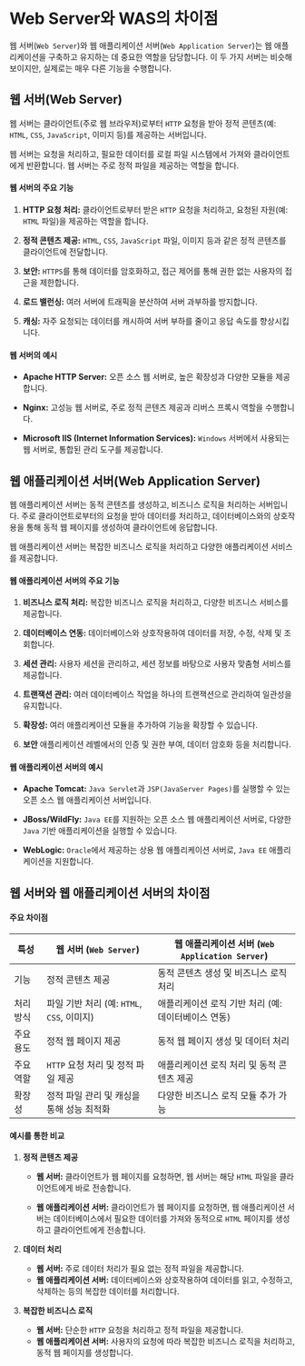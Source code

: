 # Web Server와 WAS의 차이점

웹 서버(`Web Server`)와 웹 애플리케이션 서버(`Web Application Server`)는 웹 애플리케이션을 구축하고 유지하는 데 중요한 역할을 담당합니다. 이 두 가지 서버는 비슷해 보이지만, 실제로는 매우 다른 기능을 수행합니다.

## 웹 서버(Web Server)

웹 서버는 클라이언트(주로 웹 브라우저)로부터 `HTTP` 요청을 받아 정적 콘텐츠(예: `HTML`, `CSS`, `JavaScript`, 이미지 등)를 제공하는 서버입니다.

웹 서버는 요청을 처리하고, 필요한 데이터를 로컬 파일 시스템에서 가져와 클라이언트에게 반환합니다. 웹 서버는 주로 정적 파일을 제공하는 역할을 합니다.

#### 웹 서버의 주요 기능

1. **HTTP 요청 처리:** 클라이언트로부터 받은 `HTTP` 요청을 처리하고, 요청된 자원(예: `HTML` 파일)을 제공하는 역할을 합니다.
2. **정적 콘텐츠 제공:** `HTML`, `CSS`, `JavaScript` 파일, 이미지 등과 같은 정적 콘텐츠를 클라이언트에 전달합니다.

3. **보안:** `HTTPS`를 통해 데이터를 암호화하고, 접근 제어를 통해 권한 없는 사용자의 접근을 제한합니다.
4. **로드 밸런싱:** 여러 서버에 트래픽을 분산하여 서버 과부하를 방지합니다.
5. **캐싱:** 자주 요청되는 데이터를 캐시하여 서버 부하를 줄이고 응답 속도를 향상시킵니다.

#### 웹 서버의 예시

- **Apache HTTP Server:** 오픈 소스 웹 서버로, 높은 확장성과 다양한 모듈을 제공합니다.

- **Nginx:** 고성능 웹 서버로, 주로 정적 콘텐츠 제공과 리버스 프록시 역할을 수행합니다.

- **Microsoft IIS (Internet Information Services):** `Windows` 서버에서 사용되는 웹 서버로, 통합된 관리 도구를 제공합니다.

## 웹 애플리케이션 서버(Web Application Server)

웹 애플리케이션 서버는 동적 콘텐츠를 생성하고, 비즈니스 로직을 처리하는 서버입니다. 주로 클라이언트로부터의 요청을 받아 데이터를 처리하고, 데이터베이스와의 상호작용을 통해 동적 웹 페이지를 생성하여 클라이언트에 응답합니다.

웹 애플리케이션 서버는 복잡한 비즈니스 로직을 처리하고 다양한 애플리케이션 서비스를 제공합니다.

#### 웹 애플리케이션 서버의 주요 기능

1. **비즈니스 로직 처리:** 복잡한 비즈니스 로직을 처리하고, 다양한 비즈니스 서비스를 제공합니다.

2. **데이터베이스 연동:** 데이터베이스와 상호작용하여 데이터를 저장, 수정, 삭제 및 조회합니다.

3. **세션 관리:** 사용자 세션을 관리하고, 세션 정보를 바탕으로 사용자 맞춤형 서비스를 제공합니다.

4. **트랜잭션 관리:** 여러 데이터베이스 작업을 하나의 트랜잭션으로 관리하여 일관성을 유지합니다.

5. **확장성:** 여러 애플리케이션 모듈을 추가하여 기능을 확장할 수 있습니다.

6. **보안** 애플리케이션 레벨에서의 인증 및 권한 부여, 데이터 암호화 등을 처리합니다.

#### 웹 애플리케이션 서버의 예시

- **Apache Tomcat:** `Java Servlet`과 `JSP(JavaServer Pages)`를 실행할 수 있는 오픈 소스 웹 애플리케이션 서버입니다.

- **JBoss/WildFly:** `Java EE`를 지원하는 오픈 소스 웹 애플리케이션 서버로, 다양한 `Java` 기반 애플리케이션을 실행할 수 있습니다.

- **WebLogic:** `Oracle`에서 제공하는 상용 웹 애플리케이션 서버로, `Java EE` 애플리케이션을 지원합니다.

## 웹 서버와 웹 애플리케이션 서버의 차이점

#### 주요 차이점

특성|웹 서버 (`Web Server`)|웹 애플리케이션 서버 (`Web Application Server`)
----|----|---
기능|정적 콘텐츠 제공|동적 콘텐츠 생성 및 비즈니스 로직 처리
처리 방식|파일 기반 처리 (예: `HTML`, `CSS`, 이미지)|애플리케이션 로직 기반 처리 (예: 데이터베이스 연동)
주요 용도|정적 웹 페이지 제공|동적 웹 페이지 생성 및 데이터 처리
주요 역할|`HTTP` 요청 처리 및 정적 파일 제공|애플리케이션 로직 처리 및 동적 콘텐츠 제공
확장성|정적 파일 관리 및 캐싱을 통해 성능 최적화|다양한 비즈니스 로직 모듈 추가 가능

#### 예시를 통한 비교

1. **정적 콘텐츠 제공**

    - **웹 서버:** 클라이언트가 웹 페이지를 요청하면, 웹 서버는 해당 `HTML` 파일을 클라이언트에게 바로 전송합니다.

    - **웹 애플리케이션 서버:** 클라이언트가 웹 페이지를 요청하면, 웹 애플리케이션 서버는 데이터베이스에서 필요한 데이터를 가져와 동적으로 `HTML` 페이지를 생성하고 클라이언트에게 전송합니다.

2. **데이터 처리**

    - **웹 서버:** 주로 데이터 처리가 필요 없는 정적 파일을 제공합니다.
    - **웹 애플리케이션 서버:** 데이터베이스와 상호작용하여 데이터를 읽고, 수정하고, 삭제하는 등의 복잡한 데이터를 처리합니다.

3. **복잡한 비즈니스 로직**

    - **웹 서버:** 단순한 `HTTP` 요청을 처리하고 정적 파일을 제공합니다.
    - **웹 애플리케이션 서버:** 사용자의 요청에 따라 복잡한 비즈니스 로직을 처리하고, 동적 웹 페이지를 생성합니다.
